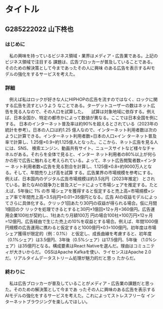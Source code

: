 # タイトル
## G285222022 山下柊也
### はじめに
　私の興味を持っているビジネス領域・業界はメディア・広告業である。上記のビジネス領域で注目する
課題は、広告ブロッカーが普及していることである。そのための解決策として今まであったその人に興味
のある広告を表示するAIモデルの強化をするサービスを考えた。
### 詳細
　例えば私はロックが好きな人にHIPHOPの広告を流すのではなく、ロックに関する広告を流すというよう
なことである。ターゲットユーザーの数はネット広告を見る人なので、その人口を試算した。
　試算は対象地域に依存する。例えば、日本全国か、特定の都市かによって数値が異なる。ここでは日本全国を例にする。
日本のインターネット普及率は約90%を超えるとされている（2023年の統計を参考）。日本の人口は約1.25
億人なので、インターネット利用者数は次のように計算できる。インターネット利用者数=日本の人口×イン
ターネット普及率で計算し、1.25億×0.9=約1.125億人となった。ここから、ネット広告を見る人には、SNS、
検索エンジン、動画共有サイト、ニュースサイトなど様々なチャネルがある。それらを全体で見ると、インター
ネット利用者の80%以上が何らかの形で広告に触れると考えられている。よって、ネット広告閲覧者数=インター
ネット利用者数×広告を見る割合を計算し、1.125億×0.8=約9000万人となる。そして、年間売り上げ高を試算
する。広告業界の市場規模を参考にする。例えば、日本国内のデジタル広告市場規模は約3.5兆円（2023年推定）
とされている。新たなAIの競争力と普及スピードによって市場シェアを推定する。たとえば、5年後に 1% の市
場シェアを獲得すると仮定すると売上高=市場規模×シェア率で年間売上高=3.5兆円×0.01=35億円となる。広告
AIの収益モデルによってさらに具体化する。クリック1回あたり30円の収益が得られる場合。仮に月間1億回のク
リックを処理できるとすると30円×1億回×12ヶ月=360億円。広告運用企業100社が契約し、1社あたり月額100万
円の場合100社×100万円×12ヶ月=12億円。広告経由で生じた売上の10%を収益とする場合。例えば、年間1000億
円規模の広告運用に携わると仮定すると1000億円×0.1=100億円。初年度は市場シェア獲得が限定的（例：0.1%）
と仮定し、成長曲線を考慮すると、初年度（0.1%シェア）は3.5億円、3年後（0.5%シェア）は17.5億円、5年後
（1.0%シェア）は35億円となる。構成要素はReact Nativeを選んだ。理由はコミュニティが大きいからだ。
OSSはApache Kafkaを使い、ライセンスはApache 2.0だ。リアルタイムデータストリーム処理が魅力的だと思っ
たからだ。
### 終わりに
　私は広告ブロッカーが普及していることがメディア・広告業の課題だと思った。そのための解決策として今まであ
ったその人に興味のある広告を表示するAIモデルの強化をするサービスを考えた。これによってストレスフリーな
インターネットブラウジングを楽しんでほしい。